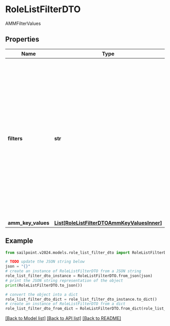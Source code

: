 # RoleListFilterDTO

AMMFilterValues

## Properties

Name | Type | Description | Notes
------------ | ------------- | ------------- | -------------
**filters** | **str** | Filter results using the standard syntax described in [V3 API Standard Collection Parameters](https://developer.sailpoint.com/idn/api/standard-collection-parameters#filtering-results) Filtering is supported for the following fields and operators:  **id**: *eq, in*  **name**: *eq, sw*  **created**: *gt, lt, ge, le*  **modified**: *gt, lt, ge, le*  **owner.id**: *eq, in*  **requestable**: *eq* | [optional] 
**amm_key_values** | [**List[RoleListFilterDTOAmmKeyValuesInner]**](RoleListFilterDTOAmmKeyValuesInner.md) |  | [optional] 

## Example

```python
from sailpoint.v2024.models.role_list_filter_dto import RoleListFilterDTO

# TODO update the JSON string below
json = "{}"
# create an instance of RoleListFilterDTO from a JSON string
role_list_filter_dto_instance = RoleListFilterDTO.from_json(json)
# print the JSON string representation of the object
print(RoleListFilterDTO.to_json())

# convert the object into a dict
role_list_filter_dto_dict = role_list_filter_dto_instance.to_dict()
# create an instance of RoleListFilterDTO from a dict
role_list_filter_dto_from_dict = RoleListFilterDTO.from_dict(role_list_filter_dto_dict)
```
[[Back to Model list]](../README.md#documentation-for-models) [[Back to API list]](../README.md#documentation-for-api-endpoints) [[Back to README]](../README.md)


